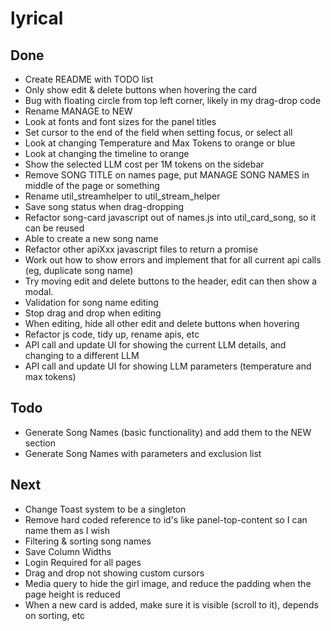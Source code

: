 # lyrical

## Done
 - Create README with TODO list
 - Only show edit & delete buttons when hovering the card
 - Bug with floating circle from top left corner, likely in my drag-drop code
 - Rename MANAGE to NEW
 - Look at fonts and font sizes for the panel titles
 - Set cursor to the end of the field when setting focus, or select all
 - Look at changing Temperature and Max Tokens to orange or blue
 - Look at changing the timeline to orange
 - Show the selected LLM cost per 1M tokens on the sidebar
 - Remove SONG TITLE on names page, put MANAGE SONG NAMES in middle of the page or something
 - Rename util_streamhelper to util_stream_helper
 - Save song status when drag-dropping
 - Refactor song-card javascript out of names.js into util_card_song, so it can be reused
 - Able to create a new song name
 - Refactor other apiXxx javascript files to return a promise
 - Work out how to show errors and implement that for all current api calls (eg, duplicate song name)
 - Try moving edit and delete buttons to the header, edit can then show a modal.
 - Validation for song name editing
 - Stop drag and drop when editing
 - When editing, hide all other edit and delete buttons when hovering
 - Refactor js code, tidy up, rename apis, etc
 - API call and update UI for showing the current LLM details, and changing to a different LLM
 - API call and update UI for showing LLM parameters (temperature and max tokens)


## Todo
 - Generate Song Names (basic functionality) and add them to the NEW section
 - Generate Song Names with parameters and exclusion list


## Next
 - Change Toast system to be a singleton
 - Remove hard coded reference to id's like panel-top-content so I can name them as I wish
 - Filtering & sorting song names
 - Save Column Widths
 - Login Required for all pages
 - Drag and drop not showing custom cursors
 - Media query to hide the girl image, and reduce the padding when the page height is reduced
 - When a new card is added, make sure it is visible (scroll to it), depends on sorting, etc
